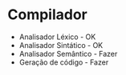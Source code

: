 # Compilador


* Analisador Léxico - OK
* Analisador Sintático - OK
* Analisador Semântico - Fazer
* Geração de código - Fazer
